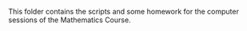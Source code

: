 This folder contains the scripts and some homework for the computer sessions of the Mathematics Course.
